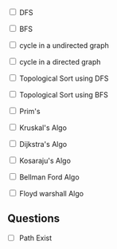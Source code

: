 <input type="checkbox" >  DFS

<input type="checkbox" >  BFS

<input type="checkbox" >  cycle in a undirected graph

<input type="checkbox" >  cycle in a directed graph

<input type="checkbox" >  Topological Sort using DFS

<input type="checkbox" >  Topological Sort using BFS

<input type="checkbox" >  Prim's 

<input type="checkbox" >  Kruskal's Algo

<input type="checkbox" >  Dijkstra's Algo

<input type="checkbox" >  Kosaraju's Algo

<input type="checkbox" >  Bellman Ford Algo

<input type="checkbox" >  Floyd warshall Algo


Questions
-------------------

- [ ] Path Exist
